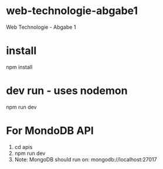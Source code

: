 # web-technologie-abgabe1
Web Technologie - Abgabe 1

# install
npm install

# dev run - uses nodemon
npm run dev

# For MondoDB API
1. cd apis
2. npm run dev
3. Note: MongoDB should run on: mongodb://localhost:27017
